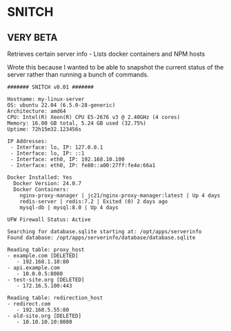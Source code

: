 # SNITCH
## VERY BETA

Retrieves certain server info - Lists docker containers and NPM hosts

Wrote this because I wanted to be able to snapshot the current status of the server rather than running a bunch of commands.

```
####### SNITCH v0.01 #######

Hostname: my-linux-server
OS: ubuntu 22.04 (6.5.0-28-generic)
Architecture: amd64
CPU: Intel(R) Xeon(R) CPU E5-2676 v3 @ 2.40GHz (4 cores)
Memory: 16.00 GB total, 5.24 GB used (32.75%)
Uptime: 72h15m32.123456s

IP Addresses:
 - Interface: lo, IP: 127.0.0.1
 - Interface: lo, IP: ::1
 - Interface: eth0, IP: 192.168.10.100
 - Interface: eth0, IP: fe80::a00:27ff:fe4e:66a1

Docker Installed: Yes
  Docker Version: 24.0.7
  Docker Containers:
    nginx-proxy-manager | jc21/nginx-proxy-manager:latest | Up 4 days
    redis-server | redis:7.2 | Exited (0) 2 days ago
    mysql-db | mysql:8.0 | Up 4 days

UFW Firewall Status: Active

Searching for database.sqlite starting at: /opt/apps/serverinfo
Found database: /opt/apps/serverinfo/database/database.sqlite

Reading table: proxy_host
- example.com [DELETED]
   - 192.168.1.10:80
- api.example.com
   - 10.0.0.5:8080
- test-site.org [DELETED]
   - 172.16.5.100:443

Reading table: redirection_host
- redirect.com
   - 192.168.5.55:80
- old-site.org [DELETED]
   - 10.10.10.10:8080

```  